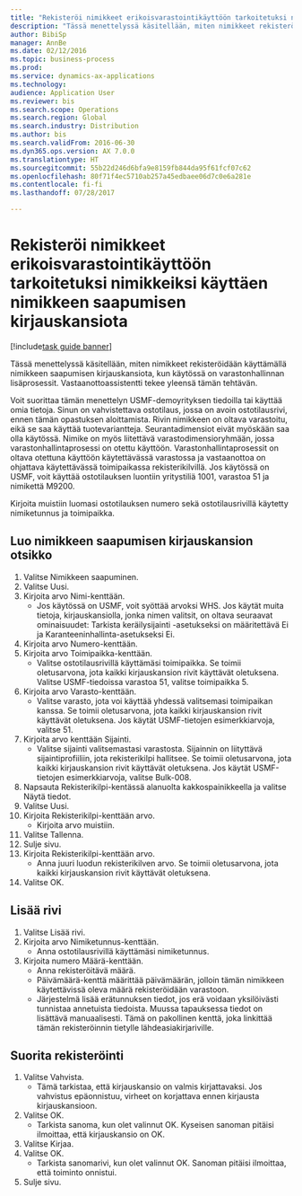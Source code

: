 ```yaml
--- 
title: "Rekisteröi nimikkeet erikoisvarastointikäyttöön tarkoitetuksi nimikkeiksi käyttäen nimikkeen saapumisen kirjauskansiota"
description: "Tässä menettelyssä käsitellään, miten nimikkeet rekisteröidään käyttämällä nimikkeen saapumisen kirjauskansiota, kun käytössä on varastonhallinnan lisäprosessit."
author: BibiSp
manager: AnnBe
ms.date: 02/12/2016
ms.topic: business-process
ms.prod: 
ms.service: dynamics-ax-applications
ms.technology: 
audience: Application User
ms.reviewer: bis
ms.search.scope: Operations
ms.search.region: Global
ms.search.industry: Distribution
ms.author: bis
ms.search.validFrom: 2016-06-30
ms.dyn365.ops.version: AX 7.0.0
ms.translationtype: HT
ms.sourcegitcommit: 55b22d246d6bfa9e8159fb844da95f61fcf07c62
ms.openlocfilehash: 80f71f4ec5710ab257a45edbaee06d7c0e6a281e
ms.contentlocale: fi-fi
ms.lasthandoff: 07/28/2017

---
```

# <a name="register-items-for-an-advanced-warehousing-enabled-item-using-an-item-arrival-journal"></a>Rekisteröi nimikkeet erikoisvarastointikäyttöön tarkoitetuksi nimikkeiksi käyttäen nimikkeen saapumisen kirjauskansiota

[!include[task guide banner](../../includes/task-guide-banner.md)]

Tässä menettelyssä käsitellään, miten nimikkeet rekisteröidään käyttämällä nimikkeen saapumisen kirjauskansiota, kun käytössä on varastonhallinnan lisäprosessit. Vastaanottoassistentti tekee yleensä tämän tehtävän. 

Voit suorittaa tämän menettelyn USMF-demoyrityksen tiedoilla tai käyttää omia tietoja. Sinun on vahvistettava ostotilaus, jossa on avoin ostotilausrivi, ennen tämän opastuksen aloittamista. Rivin nimikkeen on oltava varastoitu, eikä se saa käyttää tuotevariantteja. Seurantadimensiot eivät myöskään saa olla käytössä. Nimike on myös liitettävä varastodimensioryhmään, jossa varastonhallintaprosessi on otettu käyttöön. Varastonhallintaprosessit on oltava otettuna käyttöön käytettävässä varastossa ja vastaanottoa on ohjattava käytettävässä toimipaikassa rekisterikilvillä. Jos käytössä on USMF, voit käyttää ostotilauksen luontiin yritystiliä 1001, varastoa 51 ja nimikettä M9200. 

Kirjoita muistiin luomasi ostotilauksen numero sekä ostotilausrivillä käytetty nimiketunnus ja toimipaikka.


## <a name="create-an-item-arrival-journal-header"></a>Luo nimikkeen saapumisen kirjauskansion otsikko
1. Valitse Nimikkeen saapuminen.
2. Valitse Uusi.
3. Kirjoita arvo Nimi-kenttään.
    * Jos käytössä on USMF, voit syöttää arvoksi WHS. Jos käytät muita tietoja, kirjauskansiolla, jonka nimen valitsit, on oltava seuraavat ominaisuudet: Tarkista keräilysijainti -asetukseksi on määritettävä Ei ja Karanteeninhallinta-asetukseksi Ei.  
4. Kirjoita arvo Numero-kenttään.
5. Kirjoita arvo Toimipaikka-kenttään.
    * Valitse ostotilausrivillä käyttämäsi toimipaikka. Se toimii oletusarvona, jota kaikki kirjauskansion rivit käyttävät oletuksena. Valitse USMF-tiedoissa varastoa 51, valitse toimipaikka 5.  
6. Kirjoita arvo Varasto-kenttään.
    * Valitse varasto, jota voi käyttää yhdessä valitsemasi toimipaikan kanssa. Se toimii oletusarvona, jota kaikki kirjauskansion rivit käyttävät oletuksena. Jos käytät USMF-tietojen esimerkkiarvoja, valitse 51.  
7. Kirjoita arvo kenttään Sijainti.
    * Valitse sijainti valitsemastasi varastosta. Sijainnin on liityttävä sijaintiprofiiliin, jota rekisterikilpi hallitsee. Se toimii oletusarvona, jota kaikki kirjauskansion rivit käyttävät oletuksena. Jos käytät USMF-tietojen esimerkkiarvoja, valitse Bulk-008.  
8. Napsauta Rekisterikilpi-kentässä alanuolta kakkospainikkeella ja valitse Näytä tiedot.
9. Valitse Uusi.
10. Kirjoita Rekisterikilpi-kenttään arvo.
    * Kirjoita arvo muistiin.  
11. Valitse Tallenna.
12. Sulje sivu.
13. Kirjoita Rekisterikilpi-kenttään arvo.
    * Anna juuri luodun rekisterikilven arvo. Se toimii oletusarvona, jota kaikki kirjauskansion rivit käyttävät oletuksena.  
14. Valitse OK.

## <a name="add-a-line"></a>Lisää rivi
1. Valitse Lisää rivi.
2. Kirjoita arvo Nimiketunnus-kenttään.
    * Anna ostotilausrivillä käyttämäsi nimiketunnus.  
3. Kirjoita numero Määrä-kenttään.
    * Anna rekisteröitävä määrä.  
    * Päivämäärä-kenttä määrittää päivämäärän, jolloin tämän nimikkeen käytettävissä oleva määrä rekisteröidään varastoon.  
    * Järjestelmä lisää erätunnuksen tiedot, jos erä voidaan yksilöivästi tunnistaa annetuista tiedoista. Muussa tapauksessa tiedot on lisättävä manuaalisesti. Tämä on pakollinen kenttä, joka linkittää tämän rekisteröinnin tietylle lähdeasiakirjariville.  

## <a name="complete-the-registration"></a>Suorita rekisteröinti
1. Valitse Vahvista.
    * Tämä tarkistaa, että kirjauskansio on valmis kirjattavaksi. Jos vahvistus epäonnistuu, virheet on korjattava ennen kirjausta kirjauskansioon.  
2. Valitse OK.
    * Tarkista sanoma, kun olet valinnut OK. Kyseisen sanoman pitäisi ilmoittaa, että kirjauskansio on OK.  
3. Valitse Kirjaa.
4. Valitse OK.
    * Tarkista sanomarivi, kun olet valinnut OK. Sanoman pitäisi ilmoittaa, että toiminto onnistui.  
5. Sulje sivu.


